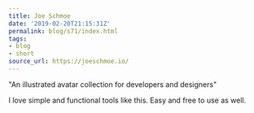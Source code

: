```yaml
---
title: Joe Schmoe
date: '2019-02-20T21:15:31Z'
permalink: blog/s71/index.html
tags:
- blog
- short
source_url: https://joeschmoe.io/
---
```


"An illustrated avatar collection for developers and designers"

I love simple and functional tools like this. Easy and free to use as well.
